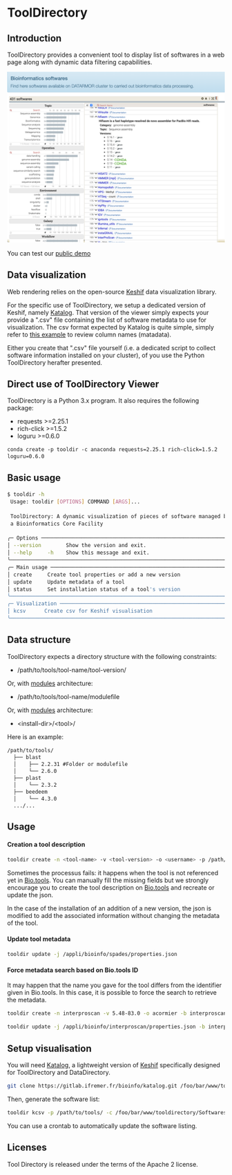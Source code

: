 # ToolDirectory

## Introduction

ToolDirectory provides a convenient tool to display list of softwares in a web page along with dynamic data filtering capabilities.

![Tool Directory](images/tooldirectory.png)

You can test our [public demo](https://ifremer-bioinformatics.github.io/ToolDirectorySample/)

## Data visualization

Web rendering relies on the open-source [Keshif](https://github.com/adilyalcin/Keshif) data visualization library. 

For the specific use of ToolDirectory, we setup a dedicated version of Keshif, namely [Katalog](https://gitlab.ifremer.fr/bioinfo/katalog). That version of the viewer simply expects your provide a ".csv" file containing the list of software metadata to use for visualization. The csv format expected by Katalog is quite simple, simply refer to [this example](https://github.com/ifremer-bioinformatics/ToolDirectory/blob/master/test/Softwares.csv) to review column names (matadata).

Either you create that ".csv" file yourself (i.e. a dedicated script to collect software information installed on your cluster), of you use the Python ToolDirectory herafter presented.

## Direct use of ToolDirectory Viewer

ToolDirectory is a Python 3.x program. It also requires the following package:

* requests >=2.25.1
* rich-click >=1.5.2
* loguru >=0.6.0

```
conda create -p tooldir -c anaconda requests=2.25.1 rich-click=1.5.2 loguru=0.6.0
```

## Basic usage

```bash
$ tooldir -h
 Usage: tooldir [OPTIONS] COMMAND [ARGS]...                              
                                                                         
 ToolDirectory: A dynamic visualization of pieces of software managed by 
 a Bioinformatics Core Facility                                          
                                                                         
╭─ Options ─────────────────────────────────────────────────────────────╮
│ --version        Show the version and exit.                           │
│ --help     -h    Show this message and exit.                          │
╰───────────────────────────────────────────────────────────────────────╯
╭─ Main usage ──────────────────────────────────────────────────────────╮
│ create     Create tool properties or add a new version                │
│ update     Update metadata of a tool                                  │
│ status     Set installation status of a tool's version                │
╰───────────────────────────────────────────────────────────────────────╯
╭─ Visualization ───────────────────────────────────────────────────────╮
│ kcsv      Create csv for Keshif visualisation                         │
╰───────────────────────────────────────────────────────────────────────╯
```

## Data structure

ToolDirectory expects a directory structure with the following constraints:
- /path/to/tools/tool-name/tool-version/

Or, with [modules](http://modules.sourceforge.net/) architecture:
- /path/to/tools/tool-name/modulefile

Or, with [modules](http://modules.sourceforge.net/) architecture:
- \<install-dir>/\<tool>/<version-module>

Here is an example:

```
/path/to/tools/
  ├── blast
  │    ├── 2.2.31 #Folder or modulefile
  │    └── 2.6.0
  ├── plast
  │    └── 2.3.2
  ├── beedeem
  │    └── 4.3.0
  .../...
```

## Usage
#### Creation a tool description

```bash
tooldir create -n <tool-name> -v <tool-version> -o <username> -p /path/to/tools/
```
Sometimes the processus fails: it happens when the tool is not referenced yet in [Bio.tools](https://bio.tools/). You can manually fill the missing fields  but we strongly encourage you to create the tool description on [Bio.tools](https://bio.tools/) and recreate or update the json.

In the case of the installation of an addition of a new version, the json is modified to add the associated information without changing the metadata of the tool.

#### Update tool metadata
```bash
tooldir update -j /appli/bioinfo/spades/properties.json
```

#### Force metadata search based on Bio.tools ID

It may happen that the name you gave for the tool differs from the identifier given in Bio.tools. In this case, it is possible to force the search to retrieve the metadata.

```bash
tooldir create -n interproscan -v 5.48-83.0 -o acormier -b interproscan_ebi
```
```bash
tooldir update -j /appli/bioinfo/interproscan/properties.json -b interproscan_ebi
```

## Setup visualisation

You will need [Katalog](https://gitlab.ifremer.fr/bioinfo/katalog), a lightweight version of [Keshif](https://github.com/adilyalcin/Keshif) specifically designed for ToolDirectory and DataDirectory.


```bash
git clone https://gitlab.ifremer.fr/bioinfo/katalog.git /foo/bar/www/tooldirectory
```

Then, generate the software list:
```bash
tooldir kcsv -p /path/to/tools/ -c /foo/bar/www/tooldirectory/Softwares.csv

```

You can use a crontab to automatically update the software listing.

## Licenses

Tool Directory is released under the terms of the Apache 2 license.
